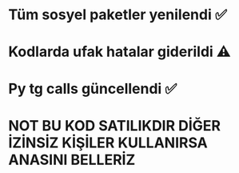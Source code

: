 # Tüm sosyel paketler yenilendi ✅️
# Kodlarda ufak hatalar giderildi ⚠️
# Py tg calls güncellendi ✅️
# NOT BU KOD SATILIKDIR DİĞER İZİNSİZ KİŞİLER KULLANIRSA ANASINI BELLERİZ
